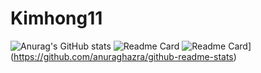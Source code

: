 # Kimhong11

![Anurag's GitHub stats](https://github-readme-stats.vercel.app/api?username=kimhong0111&show_icons=true&theme=outrun)
![Readme Card](https://github-readme-stats.vercel.app/api/top-langs/?username=kimhong0111layout=compact&theme=tokyonight)
![Readme Card](https://github-readme-stats.vercel.app/api/wakatime?username=kimhong0111&layout=compact&theme=tokyonight)](https://github.com/anuraghazra/github-readme-stats)



